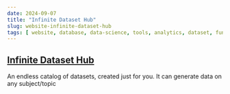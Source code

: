 ```yaml
---
date: 2024-09-07
title: "Infinite Dataset Hub"
slug: website-infinite-dataset-hub
tags: [ website, database, data-science, tools, analytics, dataset, fun ]
---
```




## [Infinite Dataset Hub][1]

An endless catalog of datasets, created just for you. It can generate data on any subject/topic

   [1]: https://huggingface.co/spaces/infinite-dataset-hub/infinite-dataset-hub

